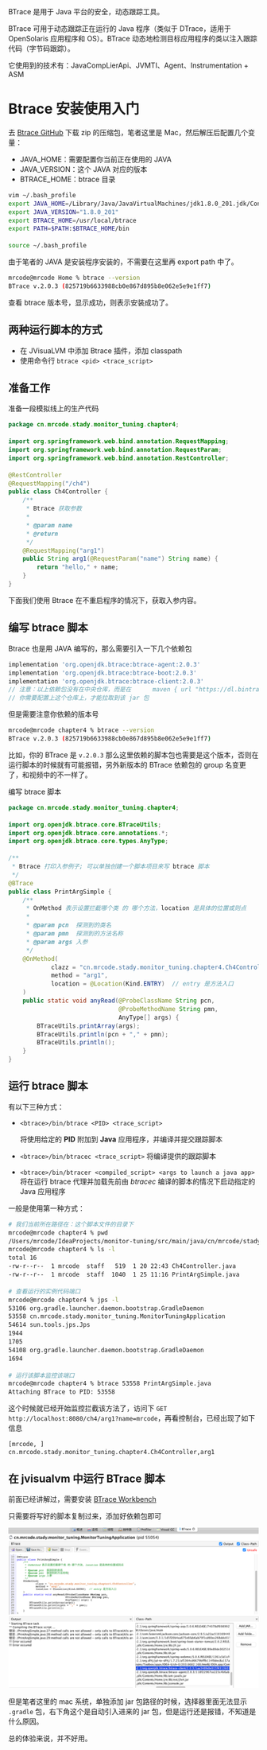BTrace 是用于 Java 平台的安全，动态跟踪工具。

BTrace 可用于动态跟踪正在运行的 Java 程序（类似于 DTrace，适用于 OpenSolaris 应用程序和 OS）。BTrace 动态地检测目标应用程序的类以注入跟踪代码（字节码跟踪）。

它使用到的技术有：JavaCompLierApi、JVMTI、Agent、Instrumentation + ASM

# Btrace 安装使用入门

去 [Btrace GitHub](https://github.com/btraceio/btrace) 下载 zip 的压缩包，笔者这里是 Mac，然后解压后配置几个变量：

- JAVA_HOME：需要配置你当前正在使用的 JAVA 
- JAVA_VERSION：这个 JAVA 对应的版本
- BTRACE_HOME：btrace 目录

```bash
vim ~/.bash_profile 
export JAVA_HOME=/Library/Java/JavaVirtualMachines/jdk1.8.0_201.jdk/Contents/Home/
export JAVA_VERSION="1.8.0_201"
export BTRACE_HOME=/usr/local/btrace
export PATH=$PATH:$BTRACE_HOME/bin

source ~/.bash_profile 
```

由于笔者的 JAVA 是安装程序安装的，不需要在这里再 export path 中了。

```bash
mrcode@mrcode Home % btrace --version
BTrace v.2.0.3 (825719b6633988cb0e867d895b8e062e5e9e1ff7)
```

查看 btrace 版本号，显示成功，则表示安装成功了。

## 两种运行脚本的方式

- 在 JVisuaLVM 中添加 Btrace 插件，添加 classpath
- 使用命令行 `btrace <pid> <trace_script>`

## 准备工作

准备一段模拟线上的生产代码

```java
package cn.mrcode.stady.monitor_tuning.chapter4;

import org.springframework.web.bind.annotation.RequestMapping;
import org.springframework.web.bind.annotation.RequestParam;
import org.springframework.web.bind.annotation.RestController;

@RestController
@RequestMapping("/ch4")
public class Ch4Controller {
    /**
     * Btrace 获取参数
     *
     * @param name
     * @return
     */
    @RequestMapping("arg1")
    public String arg1(@RequestParam("name") String name) {
        return "hello," + name;
    }
}

```

下面我们使用 Btrace 在不重启程序的情况下，获取入参内容。

## 编写 btrace 脚本

Btrace 也是用 JAVA 编写的，那么需要引入一下几个依赖包

```groovy
implementation 'org.openjdk.btrace:btrace-agent:2.0.3'
implementation 'org.openjdk.btrace:btrace-boot:2.0.3'
implementation 'org.openjdk.btrace:btrace-client:2.0.3'
// 注意：以上依赖包没有在中央仓库，而是在      maven { url "https://dl.bintray.com/btraceio/maven" }  仓库中才有
// 你需要配置上这个仓库上，才能拉取到该 jar 包
```

但是需要注意你依赖的版本号

```bash
mrcode@mrcode chapter4 % btrace --version
BTrace v.2.0.3 (825719b6633988cb0e867d895b8e062e5e9e1ff7)
```

比如，你的 BTrace 是 `v.2.0.3` 那么这里依赖的脚本包也需要是这个版本，否则在运行脚本的时候就有可能报错，另外新版本的 BTrace 依赖包的 group 名变更了，和视频中的不一样了。

编写 btrace 脚本

```java
package cn.mrcode.stady.monitor_tuning.chapter4;

import org.openjdk.btrace.core.BTraceUtils;
import org.openjdk.btrace.core.annotations.*;
import org.openjdk.btrace.core.types.AnyType;

/**
 * Btrace 打印入参例子; 可以单独创建一个脚本项目来写 btrace 脚本
 */
@BTrace
public class PrintArgSimple {
    /**
     * OnMethod 表示设置拦截哪个类 的 哪个方法，location 是具体的位置或则点
     *
     * @param pcn  探测到的类名
     * @param pmn  探测到的方法名称
     * @param args 入参
     */
    @OnMethod(
            clazz = "cn.mrcode.stady.monitor_tuning.chapter4.Ch4Controller",
            method = "arg1",
            location = @Location(Kind.ENTRY)  // entry 是方法入口
    )
    public static void anyRead(@ProbeClassName String pcn,
                               @ProbeMethodName String pmn,
                               AnyType[] args) {
        BTraceUtils.printArray(args);
        BTraceUtils.println(pcn + "," + pmn);
        BTraceUtils.println();
    }
}

```

## 运行 btrace 脚本

有以下三种方式：

- `<btrace>/bin/btrace <PID> <trace_script>` 

  将使用给定的 **PID** 附加到 **Java** 应用程序，并编译并提交跟踪脚本

- `<btrace>/bin/btracec <trace_script>`  将编译提供的跟踪脚本

- `<btrace>/bin/btracer <compiled_script> <args to launch a java app>` 将在运行 btrace 代理并加载先前由 *btracec* 编译的脚本的情况下启动指定的 Java 应用程序

一般是使用第一种方式：

```bash
# 我们当前所在路径在：这个脚本文件的目录下
mrcode@mrcode chapter4 % pwd             
/Users/mrcode/IdeaProjects/monitor-tuning/src/main/java/cn/mrcode/stady/monitor_tuning/chapter4
mrcode@mrcode chapter4 % ls -l                           
total 16
-rw-r--r--  1 mrcode  staff   519  1 20 22:43 Ch4Controller.java
-rw-r--r--  1 mrcode  staff  1040  1 25 11:16 PrintArgSimple.java

# 查看运行的实例代码端口
mrcode@mrcode chapter4 % jps -l                          
53106 org.gradle.launcher.daemon.bootstrap.GradleDaemon
53558 cn.mrcode.stady.monitor_tuning.MonitorTuningApplication
54614 sun.tools.jps.Jps
1944 
1705 
54108 org.gradle.launcher.daemon.bootstrap.GradleDaemon
1694 

# 运行该脚本监控该端口
mrcode@mrcode chapter4 % btrace 53558 PrintArgSimple.java
Attaching BTrace to PID: 53558
```

这个时候就已经开始监控拦截该方法了，访问下 `GET http://localhost:8080/ch4/arg1?name=mrcode`，再看控制台，已经出现了如下信息

```
[mrcode, ]
cn.mrcode.stady.monitor_tuning.chapter4.Ch4Controller,arg1

```

## 在 jvisualvm 中运行 BTrace 脚本

前面已经讲解过，需要安装 [BTrace Workbench](../02/01.md#btrace-workbench)

只需要将写好的脚本复制过来，添加好依赖包即可

![image-20210125114833479](./assets/image-20210125114833479.png)

但是笔者这里的 mac 系统，单独添加 jar 包路径的时候，选择器里面无法显示 `.gradle` 包，右下角这个是自动引入进来的 jar 包，但是运行还是报错，不知道是什么原因。

总的体验来说，并不好用。